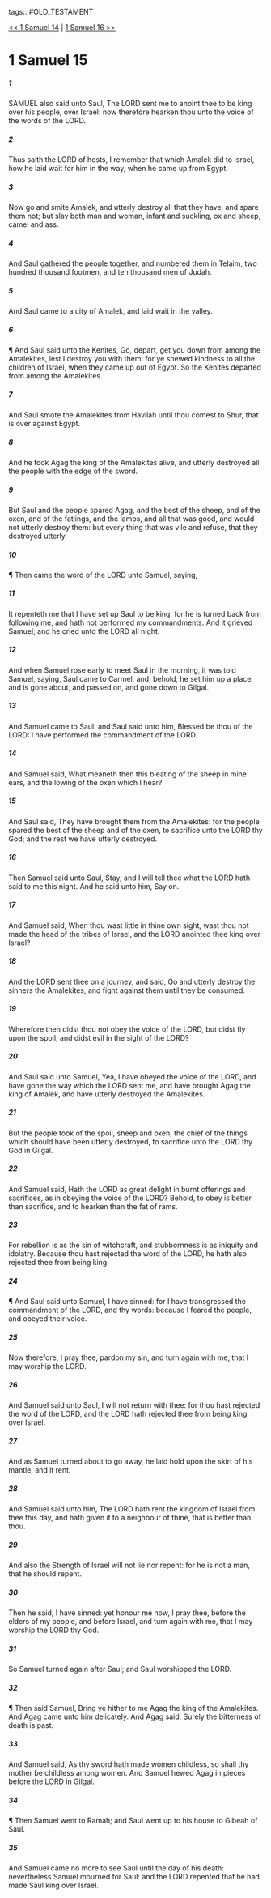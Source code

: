 tags:: #OLD_TESTAMENT

[<< 1 Samuel 14](OLD_TESTAMENT/09_1_Samuel/1_Samuel_14.md) | [1 Samuel 16 >>](OLD_TESTAMENT/09_1_Samuel/1_Samuel_16.md)

# 1 Samuel 15

##### 1

SAMUEL also said unto Saul, The LORD sent me to anoint thee to be king over his people, over Israel: now therefore hearken thou unto the voice of the words of the LORD.

##### 2

Thus saith the LORD of hosts, I remember that which Amalek did to Israel, how he laid wait for him in the way, when he came up from Egypt.

##### 3

Now go and smite Amalek, and utterly destroy all that they have, and spare them not; but slay both man and woman, infant and suckling, ox and sheep, camel and ass.

##### 4

And Saul gathered the people together, and numbered them in Telaim, two hundred thousand footmen, and ten thousand men of Judah.

##### 5

And Saul came to a city of Amalek, and laid wait in the valley.

##### 6

¶ And Saul said unto the Kenites, Go, depart, get you down from among the Amalekites, lest I destroy you with them: for ye shewed kindness to all the children of Israel, when they came up out of Egypt. So the Kenites departed from among the Amalekites.

##### 7

And Saul smote the Amalekites from Havilah until thou comest to Shur, that is over against Egypt.

##### 8

And he took Agag the king of the Amalekites alive, and utterly destroyed all the people with the edge of the sword.

##### 9

But Saul and the people spared Agag, and the best of the sheep, and of the oxen, and of the fatlings, and the lambs, and all that was good, and would not utterly destroy them: but every thing that was vile and refuse, that they destroyed utterly.

##### 10

¶ Then came the word of the LORD unto Samuel, saying,

##### 11

It repenteth me that I have set up Saul to be king: for he is turned back from following me, and hath not performed my commandments. And it grieved Samuel; and he cried unto the LORD all night.

##### 12

And when Samuel rose early to meet Saul in the morning, it was told Samuel, saying, Saul came to Carmel, and, behold, he set him up a place, and is gone about, and passed on, and gone down to Gilgal.

##### 13

And Samuel came to Saul: and Saul said unto him, Blessed be thou of the LORD: I have performed the commandment of the LORD.

##### 14

And Samuel said, What meaneth then this bleating of the sheep in mine ears, and the lowing of the oxen which I hear?

##### 15

And Saul said, They have brought them from the Amalekites: for the people spared the best of the sheep and of the oxen, to sacrifice unto the LORD thy God; and the rest we have utterly destroyed.

##### 16

Then Samuel said unto Saul, Stay, and I will tell thee what the LORD hath said to me this night. And he said unto him, Say on.

##### 17

And Samuel said, When thou wast little in thine own sight, wast thou not made the head of the tribes of Israel, and the LORD anointed thee king over Israel?

##### 18

And the LORD sent thee on a journey, and said, Go and utterly destroy the sinners the Amalekites, and fight against them until they be consumed.

##### 19

Wherefore then didst thou not obey the voice of the LORD, but didst fly upon the spoil, and didst evil in the sight of the LORD?

##### 20

And Saul said unto Samuel, Yea, I have obeyed the voice of the LORD, and have gone the way which the LORD sent me, and have brought Agag the king of Amalek, and have utterly destroyed the Amalekites.

##### 21

But the people took of the spoil, sheep and oxen, the chief of the things which should have been utterly destroyed, to sacrifice unto the LORD thy God in Gilgal.

##### 22

And Samuel said, Hath the LORD as great delight in burnt offerings and sacrifices, as in obeying the voice of the LORD? Behold, to obey is better than sacrifice, and to hearken than the fat of rams.

##### 23

For rebellion is as the sin of witchcraft, and stubbornness is as iniquity and idolatry. Because thou hast rejected the word of the LORD, he hath also rejected thee from being king.

##### 24

¶ And Saul said unto Samuel, I have sinned: for I have transgressed the commandment of the LORD, and thy words: because I feared the people, and obeyed their voice.

##### 25

Now therefore, I pray thee, pardon my sin, and turn again with me, that I may worship the LORD.

##### 26

And Samuel said unto Saul, I will not return with thee: for thou hast rejected the word of the LORD, and the LORD hath rejected thee from being king over Israel.

##### 27

And as Samuel turned about to go away, he laid hold upon the skirt of his mantle, and it rent.

##### 28

And Samuel said unto him, The LORD hath rent the kingdom of Israel from thee this day, and hath given it to a neighbour of thine, that is better than thou.

##### 29

And also the Strength of Israel will not lie nor repent: for he is not a man, that he should repent.

##### 30

Then he said, I have sinned: yet honour me now, I pray thee, before the elders of my people, and before Israel, and turn again with me, that I may worship the LORD thy God.

##### 31

So Samuel turned again after Saul; and Saul worshipped the LORD.

##### 32

¶ Then said Samuel, Bring ye hither to me Agag the king of the Amalekites. And Agag came unto him delicately. And Agag said, Surely the bitterness of death is past.

##### 33

And Samuel said, As thy sword hath made women childless, so shall thy mother be childless among women. And Samuel hewed Agag in pieces before the LORD in Gilgal.

##### 34

¶ Then Samuel went to Ramah; and Saul went up to his house to Gibeah of Saul.

##### 35

And Samuel came no more to see Saul until the day of his death: nevertheless Samuel mourned for Saul: and the LORD repented that he had made Saul king over Israel.
